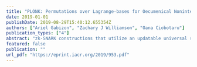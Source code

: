```yaml
---
title: "PLONK: Permutations over Lagrange-bases for Oecumenical Noninteractive arguments of Knowledge"
date: 2019-01-01
publishDate: 2019-08-29T15:40:12.655354Z
authors: ["Ariel Gabizon", "Zachary J Williamson", "Oana Ciobotaru"]
publication_types: ["4"]
abstract: "zk-SNARK constructions that utilize an updatable universal structured reference string remove one of the main obstacles in deploying zk-SNARKs[GKM + ]. The important work of Maller et al. [MBKM19] presented Sonic-the first potentially practical zk-SNARK with fully succinct verification for general arithmetic circuits with such an SRS. However, the version of Sonic enabling fully succinct verification still requires relatively high proof construction overheads. We present a universal SNARK construction with fully succinct verification, and significantly lower prover running time (roughly 7.5-20 less group exponentiations than [MBKM19] in the fully succinct verifier mode depending on circuit structure). Similarly to [MBKM19, BCC + 16] we rely on a permutation argument based on Bayer and Groth [BG12]. However, we focus on \"Evaluations on a subgroup rather than coefficients of monomials\"; which enables simplifying both the permutation argument and the artihmetization step."
featured: false
publication: ""
url_pdf: "https://eprint.iacr.org/2019/953.pdf"
---
```


